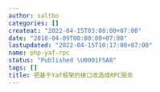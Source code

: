 ```yaml
---
author: saltbo
categories: []
createat: "2022-04-15T03:08:00+07:00"
date: "2018-04-09T00:00:00+07:00"
lastupdated: "2022-04-15T10:17:00+07:00"
name: php-yaf-rpc
status: "Published \U0001F5A8"
tags: []
title: 把基于Yaf框架的接口改造成RPC服务
---
```

